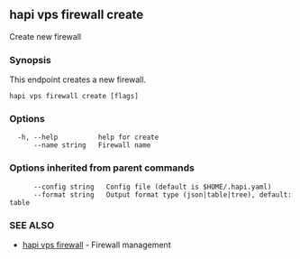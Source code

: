 ## hapi vps firewall create

Create new firewall

### Synopsis

This endpoint creates a new firewall.

```
hapi vps firewall create [flags]
```

### Options

```
  -h, --help          help for create
      --name string   Firewall name
```

### Options inherited from parent commands

```
      --config string   Config file (default is $HOME/.hapi.yaml)
      --format string   Output format type (json|table|tree), default: table
```

### SEE ALSO

* [hapi vps firewall](hapi_vps_firewall.md)	 - Firewall management

